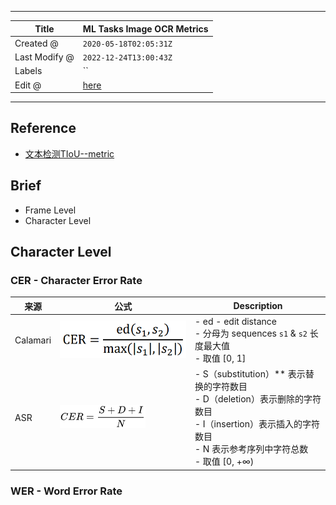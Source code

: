 -----

| Title         | ML Tasks Image OCR Metrics                            |
| ------------- | ----------------------------------------------------- |
| Created @     | `2020-05-18T02:05:31Z`                                |
| Last Modify @ | `2022-12-24T13:00:43Z`                                |
| Labels        | \`\`                                                  |
| Edit @        | [here](https://github.com/junxnone/aiwiki/issues/190) |

-----

## Reference

  - [文本检测TIoU--metric](https://zhuanlan.zhihu.com/p/63541543)

## Brief

  - Frame Level
  - Character Level

## Character Level

### CER - Character Error Rate

| 来源       | 公式                                                           | Description                                                                                                                |
| -------- | ------------------------------------------------------------ | -------------------------------------------------------------------------------------------------------------------------- |
| Calamari | ![image](media/5eab2d2983dc1d4588908e691ab499fc14e72867.png) | \- ed - edit distance <br>- 分母为 sequences `s1` & `s2` 长度最大值<br> - 取值 \[0, 1\]                                              |
| ASR      | ![image](media/5dc93f76e81d08f00173ecb4b5303af5fea49f9b.png) | \- S（substitution）\*\* 表示替换的字符数目<br>- D（deletion）表示删除的字符数目<br>- I（insertion）表示插入的字符数目<br>- N 表示参考序列中字符总数 <br>- 取值 \[0, +∞) |

### WER - Word Error Rate
